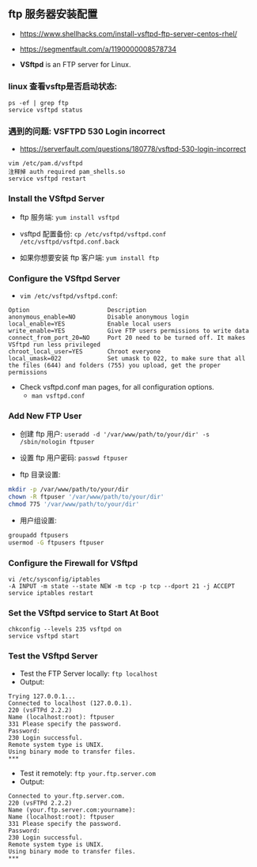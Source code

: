## ftp 服务器安装配置
* https://www.shellhacks.com/install-vsftpd-ftp-server-centos-rhel/

* https://segmentfault.com/a/1190000008578734

* __VSftpd__ is an FTP server for Linux.

### linux 查看vsftp是否启动状态: 
```
ps -ef | grep ftp
service vsftpd status
```

### 遇到的问题: VSFTPD 530 Login incorrect
* https://serverfault.com/questions/180778/vsftpd-530-login-incorrect
```
vim /etc/pam.d/vsftpd
注释掉 auth required pam_shells.so
service vsftpd restart
```


### Install the VSftpd Server
* ftp 服务端: `yum install vsftpd`

* vsftpd 配置备份: `cp /etc/vsftpd/vsftpd.conf /etc/vsftpd/vsftpd.conf.back`

* 如果你想要安装 ftp 客户端: `yum install ftp`

### Configure the VSftpd Server
* `vim /etc/vsftpd/vsftpd.conf`:
```
Option	                    Description
anonymous_enable=NO	        Disable anonymous login
local_enable=YES	        Enable local users
write_enable=YES	        Give FTP users permissions to write data
connect_from_port_20=NO	    Port 20 need to be turned off. It makes VSftpd run less privileged
chroot_local_user=YES	    Chroot everyone
local_umask=022	            Set umask to 022, to make sure that all the files (644) and folders (755) you upload, get the proper permissions
```

* Check vsftpd.conf man pages, for all configuration options.
    * `man vsftpd.conf`

### Add New FTP User
* 创建 ftp 用户: `useradd -d '/var/www/path/to/your/dir' -s /sbin/nologin ftpuser`

* 设置 ftp 用户密码: `passwd ftpuser`

* ftp 目录设置:
```sh
mkdir -p /var/www/path/to/your/dir
chown -R ftpuser '/var/www/path/to/your/dir'
chmod 775 '/var/www/path/to/your/dir'
```

* 用户组设置:
```sh
groupadd ftpusers
usermod -G ftpusers ftpuser
```

### Configure the Firewall for VSftpd
```
vi /etc/sysconfig/iptables
-A INPUT -m state --state NEW -m tcp -p tcp --dport 21 -j ACCEPT
service iptables restart
```

### Set the VSftpd service to Start At Boot
```
chkconfig --levels 235 vsftpd on
service vsftpd start
```

### Test the VSftpd Server
* Test the FTP Server locally: `ftp localhost`
* Output:
```
Trying 127.0.0.1...
Connected to localhost (127.0.0.1).
220 (vsFTPd 2.2.2)
Name (localhost:root): ftpuser
331 Please specify the password.
Password:
230 Login successful.
Remote system type is UNIX.
Using binary mode to transfer files.
***
```

* Test it remotely: `ftp your.ftp.server.com`
* Output:
```
Connected to your.ftp.server.com.
220 (vsFTPd 2.2.2)
Name (your.ftp.server.com:yourname):
Name (localhost:root): ftpuser
331 Please specify the password.
Password:
230 Login successful.
Remote system type is UNIX.
Using binary mode to transfer files.
***
```
